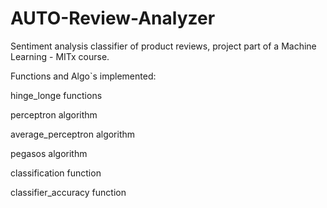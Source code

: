 # AUTO-Review-Analyzer
Sentiment analysis classifier of product reviews, project part of a Machine Learning - MITx course.


Functions and Algo`s implemented:

hinge_longe functions

perceptron algorithm

average_perceptron algorithm

pegasos algorithm

classification function

classifier_accuracy function

